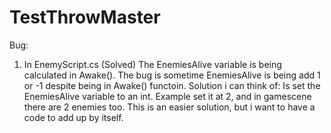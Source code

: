 # TestThrowMaster
Bug:
1. In EnemyScript.cs (Solved)
The EnemiesAlive variable is being calculated in Awake(). The bug is sometime EnemiesAlive is being add 1 or -1  despite being in Awake() functoin.
Solution i can think of: Is set the EnemiesAlive variable to an int. Example set it at 2, and in gamescene there are 2 enemies too. This is an easier solution, but i want to have a code to add up by itself.

